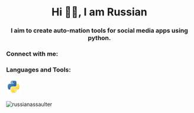 <h1 align="center">Hi 🙋‍♂️, I am Russian</h1>
<h3 align="center">I aim to create auto-mation tools for social media apps using python.</h3>
<p img align="right"> <alt="Coding" width="500" src="https://gifer.com/en/4xU4">



<h3 align="left">Connect with me:</h3>
<p align="left">
</p>

<h3 align="left">Languages and Tools:</h3>
<p align="left"> <a href="https://www.python.org" target="_blank" rel="noreferrer"> <img src="https://raw.githubusercontent.com/devicons/devicon/master/icons/python/python-original.svg" alt="python" width="40" height="40"/> </a> </p>

<p><img align="center" src="https://github-readme-streak-stats.herokuapp.com/?user=russianassaulter&" alt="russianassaulter" /></p>

